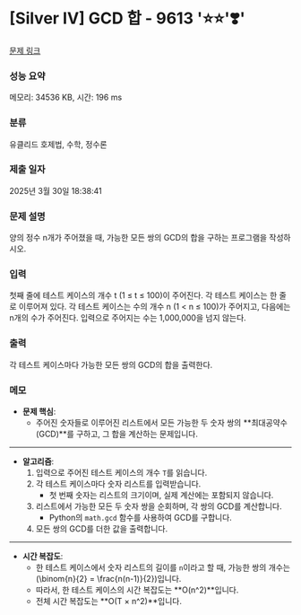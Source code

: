 # [Silver IV] GCD 합 - 9613 '⭐⭐'❣️'

[문제 링크](https://www.acmicpc.net/problem/9613) 

### 성능 요약

메모리: 34536 KB, 시간: 196 ms

### 분류

유클리드 호제법, 수학, 정수론

### 제출 일자

2025년 3월 30일 18:38:41

### 문제 설명

<p>양의 정수 n개가 주어졌을 때, 가능한 모든 쌍의 GCD의 합을 구하는 프로그램을 작성하시오.</p>

### 입력 

 <p>첫째 줄에 테스트 케이스의 개수 t (1 ≤ t ≤ 100)이 주어진다. 각 테스트 케이스는 한 줄로 이루어져 있다. 각 테스트 케이스는 수의 개수 n (1 < n ≤ 100)가 주어지고, 다음에는 n개의 수가 주어진다. 입력으로 주어지는 수는 1,000,000을 넘지 않는다.</p>

### 출력 

 <p>각 테스트 케이스마다 가능한 모든 쌍의 GCD의 합을 출력한다.</p>

### 메모

- **문제 핵심**:
  - 주어진 숫자들로 이루어진 리스트에서 모든 가능한 두 숫자 쌍의 **최대공약수(GCD)**를 구하고, 그 합을 계산하는 문제입니다.

---

- **알고리즘**:
  1. 입력으로 주어진 테스트 케이스의 개수 `T`를 읽습니다.
  2. 각 테스트 케이스마다 숫자 리스트를 입력받습니다.
     - 첫 번째 숫자는 리스트의 크기이며, 실제 계산에는 포함되지 않습니다.
  3. 리스트에서 가능한 모든 두 숫자 쌍을 순회하며, 각 쌍의 GCD를 계산합니다.
     - Python의 `math.gcd` 함수를 사용하여 GCD를 구합니다.
  4. 모든 쌍의 GCD를 더한 값을 출력합니다.

---

- **시간 복잡도**:
  - 한 테스트 케이스에서 숫자 리스트의 길이를 `n`이라고 할 때, 가능한 쌍의 개수는 \(\binom{n}{2} = \frac{n(n-1)}{2}\)입니다.
  - 따라서, 한 테스트 케이스의 시간 복잡도는 **O(n^2)**입니다.
  - 전체 시간 복잡도는 **O(T × n^2)**입니다.